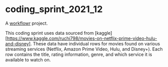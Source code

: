 # coding_sprint_2021_12

A [workflowr][] project.

This coding sprint uses data sourced from [kaggle][https://www.kaggle.com/ruchi798/movies-on-netflix-prime-video-hulu-and-disney]. These data have individual rows for movies found on various streaming services (Netflix, Amazon Prime Video, Hulu, and Disney+). Each row contains the title, rating information, genre, and which service it is available to watch on.

[workflowr]: https://github.com/jdblischak/workflowr
